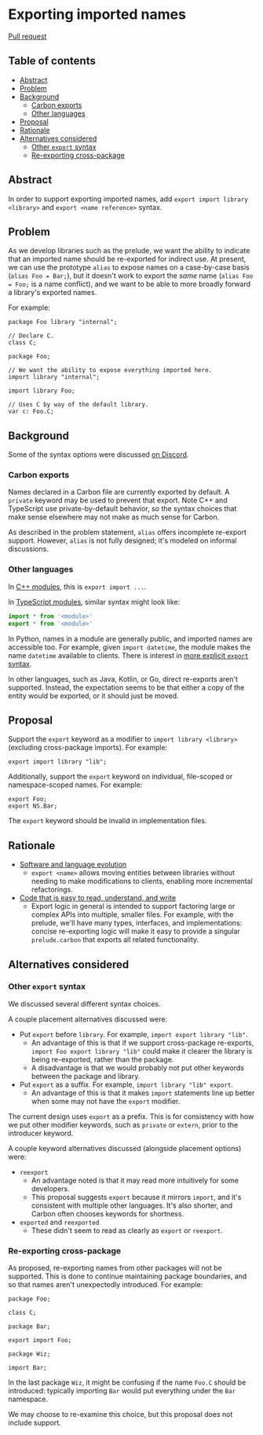 # Exporting imported names

<!--
Part of the Carbon Language project, under the Apache License v2.0 with LLVM
Exceptions. See /LICENSE for license information.
SPDX-License-Identifier: Apache-2.0 WITH LLVM-exception
-->

[Pull request](https://github.com/carbon-language/carbon-lang/pull/3938)

<!-- toc -->

## Table of contents

-   [Abstract](#abstract)
-   [Problem](#problem)
-   [Background](#background)
    -   [Carbon exports](#carbon-exports)
    -   [Other languages](#other-languages)
-   [Proposal](#proposal)
-   [Rationale](#rationale)
-   [Alternatives considered](#alternatives-considered)
    -   [Other `export` syntax](#other-export-syntax)
    -   [Re-exporting cross-package](#re-exporting-cross-package)

<!-- tocstop -->

## Abstract

In order to support exporting imported names, add
`export import library <library>` and `export <name reference>` syntax.

## Problem

As we develop libraries such as the prelude, we want the ability to indicate
that an imported name should be re-exported for indirect use. At present, we can
use the prototype `alias` to expose names on a case-by-case basis
(`alias Foo = Bar;`), but it doesn't work to export the _same_ name
(`alias Foo = Foo;` is a name conflict), and we want to be able to more broadly
forward a library's exported names.

For example:

```
package Foo library "internal";

// Declare C.
class C;
```

```
package Foo;

// We want the ability to expose everything imported here.
import library "internal";
```

```
import library Foo;

// Uses C by way of the default library.
var c: Foo.C;
```

## Background

Some of the syntax options were discussed
[on Discord](https://discord.com/channels/655572317891461132/1217182321933815820/1234534411350048810).

### Carbon exports

Names declared in a Carbon file are currently exported by default. A `private`
keyword may be used to prevent that export. Note C++ and TypeScript use
private-by-default behavior, so the syntax choices that make sense elsewhere may
not make as much sense for Carbon.

As described in the problem statement, `alias` offers incomplete re-export
support. However, `alias` is not fully designed; it's modeled on informal
discussions.

### Other languages

In [C++ modules](https://en.cppreference.com/w/cpp/language/modules), this is
`export import ...`.

In
[TypeScript modules](https://www.typescriptlang.org/docs/handbook/2/modules.html),
similar syntax might look like:

```typescript
import * from '<module>'
export * from '<module>'
```

In Python, names in a module are generally public, and imported names are
accessible too. For example, given `import datetime`, the module makes the name
`datetime` available to clients. There is interest in
[more explicit `export` syntax](https://discuss.python.org/t/add-the-export-keyword-to-python/28444).

In other languages, such as Java, Kotlin, or Go, direct re-exports aren't
supported. Instead, the expectation seems to be that either a copy of the entity
would be exported, or it should just be moved.

## Proposal

Support the `export` keyword as a modifier to `import library <library>`
(excluding cross-package imports). For example:

```carbon
export import library "lib";
```

Additionally, support the `export` keyword on individual, file-scoped or
namespace-scoped names. For example:

```carbon
export Foo;
export NS.Bar;
```

The `export` keyword should be invalid in implementation files.

## Rationale

-   [Software and language evolution](/docs/project/goals.md#software-and-language-evolution)
    -   `export <name>` allows moving entities between libraries without needing
        to make modifications to clients, enabling more incremental
        refactorings.
-   [Code that is easy to read, understand, and write](/docs/project/goals.md#code-that-is-easy-to-read-understand-and-write)
    -   Export logic in general is intended to support factoring large or
        complex APIs into multiple, smaller files. For example, with the
        prelude, we'll have many types, interfaces, and implementations: concise
        re-exporting logic will make it easy to provide a singular
        `prelude.carbon` that exports all related functionality.

## Alternatives considered

### Other `export` syntax

We discussed several different syntax choices.

A couple placement alternatives discussed were:

-   Put `export` before `library`. For example, `import export library "lib"`.
    -   An advantage of this is that if we support cross-package re-exports,
        `import Foo export library "lib"` could make it clearer the library is
        being re-exported, rather than the package.
    -   A disadvantage is that we would probably not put other keywords between
        the package and library.
-   Put `export` as a suffix. For example, `import library "lib" export`.
    -   An advantage of this is that it makes `import` statements line up better
        when some may not have the `export` modifier.

The current design uses `export` as a prefix. This is for consistency with how
we put other modifier keywords, such as `private` or `extern`, prior to the
introducer keyword.

A couple keyword alternatives discussed (alongside placement options) were:

-   `reexport`
    -   An advantage noted is that it may read more intuitively for some
        developers.
    -   This proposal suggests `export` because it mirrors `import`, and it's
        consistent with multiple other languages. It's also shorter, and Carbon
        often chooses keywords for shortness.
-   `exported` and `reexported`
    -   These didn't seem to read as clearly as `export` or `reexport`.

### Re-exporting cross-package

As proposed, re-exporting names from other packages will not be supported. This
is done to continue maintaining package boundaries, and so that names aren't
unexpectedly introduced. For example:

```carbon
package Foo;

class C;
```

```carbon
package Bar;

export import Foo;
```

```carbon
package Wiz;

import Bar;
```

In the last package `Wiz`, it might be confusing if the name `Foo.C` should be
introduced: typically importing `Bar` would put everything under the `Bar`
namespace.

We may choose to re-examine this choice, but this proposal does not include
support.
